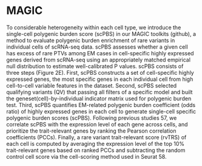 # MAGIC
To considerable heterogeneity within each cell type, we introduce the single-cell polygenic burden score (scPBS) in our MAGIC toolkits (github), a method to evaluate polygenic burden enrichment of rare variants in individual cells of scRNA-seq data. scPBS assesses whether a given cell has excess of rare PTVs among EM cases in cell-specific highly expressed genes derived from scRNA-seq using an appropriately matched empirical null distribution to estimate well-calibrated P values. scPBS consists of three steps (Figure 2E). First, scPBS constructs a set of cell-specific highly expressed genes, the most specific genes in each individual cell from high cell-to-cell variable features in the dataset. Second, scPBS selected qualifying variants (QV) that passing all filters of a specific model and built the geneset(cell)-by-individual indicator matrix used for polygenic burden test. Third, scPBS quantifies EM-related polygenic burden coefficient (odds ratio) of highly expressed genes in each cell to generate single-cell specific polygenic burden scores (scPBS). Following previous studies 57, we correlate scPBS with the expression level of each gene across cells, and prioritize the trait-relevant genes by ranking the Pearson correlation coefficients (PCCs). Finally, a rare variant trait-relevant score (rvTRS) of each cell is computed by averaging the expression level of the top 10% trait-relevant genes based on ranked PCCs and subtracting the random control cell score via the cell-scoring method used in Seurat 58.
